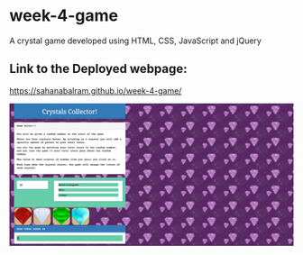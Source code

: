 # week-4-game
A crystal game developed using HTML, CSS, JavaScript and jQuery

## Link to the Deployed webpage:
https://sahanabalram.github.io/week-4-game/

![screenshot of Crystal-game](assets/images/crystal-game.png)
